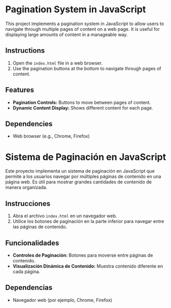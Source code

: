 # Pagination System in JavaScript

This project implements a pagination system in JavaScript to allow users to navigate through multiple pages of content on a web page. It is useful for displaying large amounts of content in a manageable way.

## Instructions

1. Open the `index.html` file in a web browser.
2. Use the pagination buttons at the bottom to navigate through pages of content.

## Features

- **Pagination Controls:** Buttons to move between pages of content.
- **Dynamic Content Display:** Shows different content for each page.

## Dependencies

- Web browser (e.g., Chrome, Firefox)

# Sistema de Paginación en JavaScript

Este proyecto implementa un sistema de paginación en JavaScript que permite a los usuarios navegar por múltiples páginas de contenido en una página web. Es útil para mostrar grandes cantidades de contenido de manera organizada.

## Instrucciones

1. Abra el archivo `index.html` en un navegador web.
2. Utilice los botones de paginación en la parte inferior para navegar entre las páginas de contenido.

## Funcionalidades

- **Controles de Paginación:** Botones para moverse entre páginas de contenido.
- **Visualización Dinámica de Contenido:** Muestra contenido diferente en cada página.

## Dependencias

- Navegador web (por ejemplo, Chrome, Firefox)
